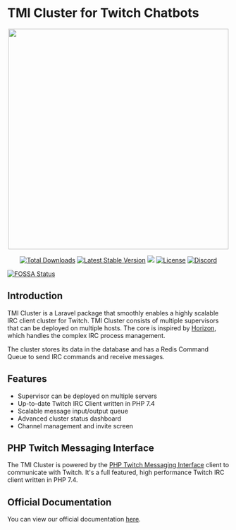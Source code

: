 # TMI Cluster for Twitch Chatbots

<p align="center">
  <img height="500" src="https://cdn.jsdelivr.net/gh/ghostzero/tmi-website@main/docs/images/tmi_cluster.png">
</p>

<p align="center">
  <a href="https://packagist.org/packages/ghostzero/tmi-cluster"><img src="https://img.shields.io/packagist/dt/ghostzero/tmi-cluster" alt="Total Downloads"></a>
  <a href="https://packagist.org/packages/ghostzero/tmi-cluster"><img src="https://img.shields.io/packagist/v/ghostzero/tmi-cluster" alt="Latest Stable Version"></a>
<a href="https://app.fossa.com/projects/git%2Bgithub.com%2Fghostzero%2Ftmi-cluster?ref=badge_shield" alt="FOSSA Status"><img src="https://app.fossa.com/api/projects/git%2Bgithub.com%2Fghostzero%2Ftmi-cluster.svg?type=shield"/></a>
  <a href="https://packagist.org/packages/ghostzero/tmi-cluster"><img src="https://img.shields.io/packagist/l/ghostzero/tmi-cluster" alt="License"></a>
  <a href="https://discord.gg/qsxVMNg"><img src="https://discordapp.com/api/guilds/552952675369484301/embed.png?style=shield" alt="Discord"></a>
</p>


[![FOSSA Status](https://app.fossa.com/api/projects/git%2Bgithub.com%2Fghostzero%2Ftmi-cluster.svg?type=large)](https://app.fossa.com/projects/git%2Bgithub.com%2Fghostzero%2Ftmi-cluster?ref=badge_large)

## Introduction

TMI Cluster is a Laravel package that smoothly enables a highly scalable IRC client cluster for Twitch. TMI Cluster consists of multiple supervisors that can be deployed on multiple hosts. The core is inspired by [Horizon](https://github.com/laravel/horizon), which handles the complex IRC process management.

The cluster stores its data in the database and has a Redis Command Queue to send IRC commands and receive messages.

## Features

- Supervisor can be deployed on multiple servers
- Up-to-date Twitch IRC Client written in PHP 7.4
- Scalable message input/output queue
- Advanced cluster status dashboard
- Channel management and invite screen

## PHP Twitch Messaging Interface

The TMI Cluster is powered by the [PHP Twitch Messaging Interface](https://github.com/ghostzero/tmi) client to communicate with Twitch. It's a full featured, high performance Twitch IRC client written in PHP 7.4. 

## Official Documentation

You can view our official documentation [here](https://tmiphp.com/docs/tmi-cluster.html).